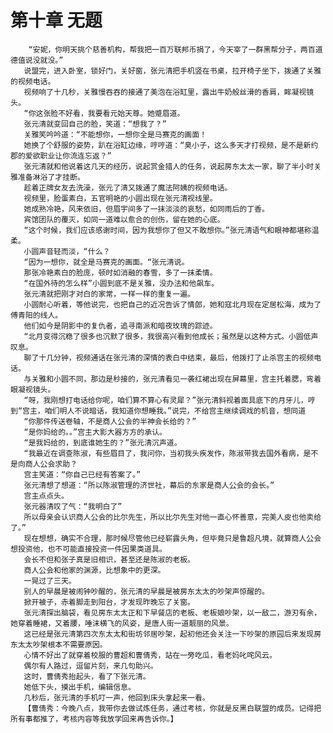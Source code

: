 # 第十章 无题
        “安妮，你明天挑个慈善机构，帮我把一百万联邦币捐了，今天宰了一群黑帮分子，两百道德值说没就没。”
       说盟完，进入卧室，锁好门，关好窗，张元清把手机竖在书桌，拉开椅子坐下，拨通了关雅的视频电话。
       视频响了十几秒，关雅慢吞吞的接通了美泡在浴缸里，露出牛奶般丝滑的香肩，眸凝视镜头。
       “你这张脸不好看，我要看元始天尊。她蹙眉道。
       张元清就变回自己的脸，笑道：“想我了？”
       关雅笑吟吟道：“不能想你，一想你全是马赛克的画面！
       她换了个舒服的姿势，趴在浴缸边缘，哼哼道：“臭小子，这么多天才打视频，是不是新约郡的爱欲职业让你流连忘返？”
       张元清就和他说着这几天的经历，说起赏金猎人的任务，说起房东太太一家，聊了半小时关雅准备淋浴了才挂断。
       趁着正牌女友去洗澡，张元了清又拨通了魔法阿姨的视频电话。
       视频里，脸蛋素白，五官明艳的小圆出现在张元清视线里。
       她成熟冷艳，风来依旧，但眉宇间多了一抹淡淡的哀愁，如同雨后的丁香。
       宾馆团队的覆灭，如同一道难以愈合的创伤，留在她的心底。
       “这个时候，我们应该感谢时间，因为我想你了但又不敢想你。”张元清语气和眼神都堪称温柔。
       小圆声音轻而淡，“什么？
       “因为一想你，就全是马赛克的画面。“张元清说。
       那张冷艳素白的脸庞，顿时如消融的春雪，多了一抹柔情。
       “在国外待的怎么样”小圆到底不是关雅，没办法和他飙车。
       张元清就把刚才对白的家常，一样一样的重复一遍。
       小圆耐心听着，等他说完，也把自己的近况告诉了情郎，她和寇北月现在定居松海，成为了傅青阳的线人。
       他们如今是阴影中的复仇者，追寻南派和暗夜玫瑰的踪迹。
       “北月变得沉稳了很多也沉默了很多，我很高兴看到他成长；虽然是以这种方式。小圆低声叹息。
       聊了十几分钟，视频通话在张元清的深情的表白中结束，最后，他拨打了止杀宫主的视频电话。
       与关雅和小圆不同，那边是秒接的，张元清看见一袭红裙出现在屏幕里，宫主托着腮，弯着眼凝视镜头。
       “呀，我刚想打电话给你呢，咱们算不算心有灵犀？”张元清斜视着面具底下的月牙儿，哼到“宫主，咱们明人不说暗话，我知道你想睡我。”说完，不给宫主继续调戏的机音，想同道
       “你那件传送卷轴，不是商人公会的半神会长给的？”
       “是你妈给的。。”宫主大影大器方方的承认。
       “是我妈给的，到底谁她生的？”张元清沉声道。
       “我最近在调查陈淑，有些眉目了，我问你，当初我头疾发作，陈淑带我去国外看病，是不是向商人公会求助？
       宫主笑道：“你自己已经有答案了。”
       张元清想了想道：“所以陈淑管理的济世社，幕后的东家是商人公会的会长。”
       宫主点点头。
       张元器清叹了气：“我明白了”
       所以母亲会认识商人公会的比尔先生，所以比尔先生对他一直心怀善意，完美人皮也他卖给了。”
       现在想想，确实不合理，那时候尽管他已经崭露头角，但毕竟只是鲁超凡境，就算商人公会想投资他，也不可能直接投资一件因果类道具。
       会长不但和张子真是旧相识，甚至还是陈淑的老板。
       商人公会和他家的渊源，比想象中的更深。
       一晃过了三天。
       别人的早晨是被闹钟吵醒的，张元清的早晨是被房东太太的吵架声惊醒的。
       掀开被子，赤着脚走到阳台，才发现昨晚忘了关窗。
       张元清探出脑袋，看见房东太太正和下早餐店的老板、老板娘吵架，以一敌二，游刃有余，她穿着睡裙，又着腰，唾沫横飞的风姿，是唐人街一道靓丽的风景。
       这已经是张元清第四次东太太和街坊邻居吵架，起初他还会关注一下吵架的原园后来发现房东太太吵架根本不需要原因。
       心情不好出了就穿着校服的曹超和曹倩秀，站在一旁吃瓜，看老妈叱咤风云。
       偶尔有人路过，逗留片刻，来几句助兴。
       这时，曹倩秀抬起头，看了下张元清。
       她低下头，摸出手机，编辑信息。
       几秒后，张元清的手机叮一声，他回到床头拿起来一看。
       【曹倩秀：今晚八点，我带你去做试炼任务，通过考核，你就是反黑白联盟的成员。记得把所有事都推了，考核内容等我放学回来再告诉你。】